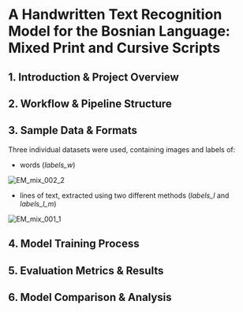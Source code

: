 # A Handwritten Text Recognition Model for the Bosnian Language: Mixed Print and Cursive Scripts

## 1. Introduction & Project Overview

## 2. Workflow & Pipeline Structure

## 3. Sample Data & Formats
Three individual datasets were used, containing images and labels of:
- words (_labels_w_)
  
![EM_mix_002_2](https://github.com/user-attachments/assets/dcbf3189-e4e9-496b-9a72-a215f94f5a6d)

- lines of text, extracted using two different methods (_labels_l_ and _labels_l_m_)
  
![EM_mix_001_1](https://github.com/user-attachments/assets/d5551d52-665a-40d3-a14a-abd3e7c08ba4)

## 4. Model Training Process

## 5. Evaluation Metrics & Results

## 6. Model Comparison & Analysis
